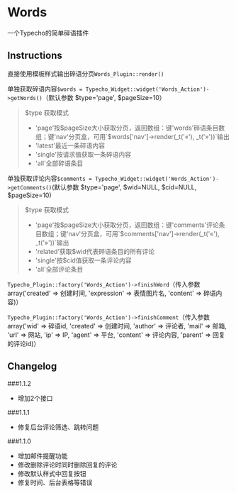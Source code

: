 Words
=====

一个Typecho的简单碎语插件

Instructions
------------

直接使用模板样式输出碎语分页`Words_Plugin::render()`

单独获取碎语内容`$words = Typecho_Widget::widget('Words_Action')->getWords()`（默认参数 $type='page', $pageSize=10）
>$type 获取模式
>* 'page'按$pageSize大小获取分页，返回数组：键'words'碎语条目数组；键'nav'分页盒，可用`$words['nav']->render(_t('&laquo;'), _t('&raquo;'))`输出
>* 'latest'最近一条碎语内容
>* 'single'按请求值获取一条碎语内容
>* 'all'全部碎语条目

单独获取评论内容`$comments = Typecho_Widget::widget('Words_Action')->getComments()`(默认参数 $type='page', $wid=NULL, $cid=NULL, $pageSize=10)
>$type 获取模式
>* 'page'按$pageSize大小获取分页，返回数组：键'comments'评论条目数组；键'nav'分页盒，可用`$comments['nav']->render(_t('&laquo;'), _t('&raquo;'))`输出
>* 'related'获取$wid代表碎语条目的所有评论
>* 'single'按$cid值获取一条评论内容
>* 'all'全部评论条目

`Typecho_Plugin::factory('Words_Action')->finishWord`（传入参数array('created' => 创建时间, 'expression' => 表情图片名, 'content' => 碎语内容)）

`Typecho_Plugin::factory('Words_Action')->finishComment`（传入参数array('wid' => 碎语id, 'created' => 创建时间, 'author' => 评论者, 'mail' => 邮箱, 'url' => 网站, 'ip' => IP, 'agent' => 平台, 'content' => 评论内容, 'parent' => 回复的评论id)）

Changelog
---------

###1.1.2
* 增加2个接口

###1.1.1
* 修复后台评论筛选、跳转问题

###1.1.0
* 增加邮件提醒功能
* 修改删除评论时同时删除回复的评论
* 修改默认样式中回复按钮
* 修复时间、后台表格等错误